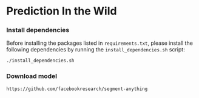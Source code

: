 # Prediction In the Wild


### Install dependencies

Before installing the packages listed in `requirements.txt`, please install the following dependencies by running the `install_dependencies.sh` script:

```bash
./install_dependencies.sh
```


### Download model 
```https://github.com/facebookresearch/segment-anything```